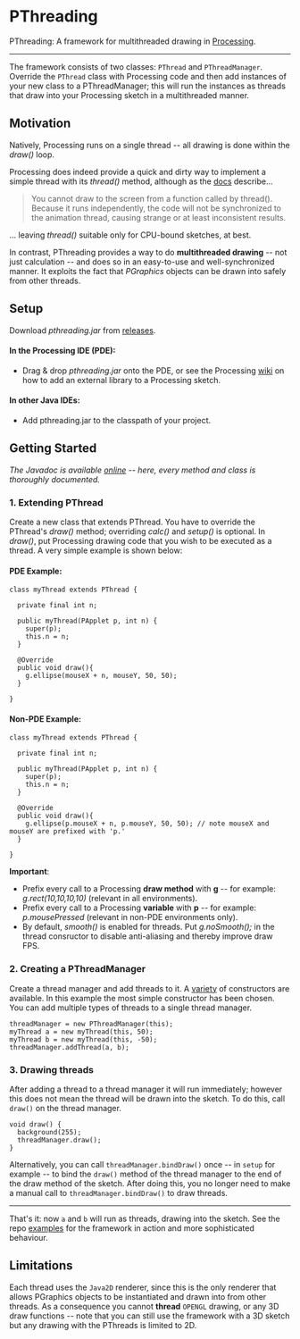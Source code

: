 # PThreading
PThreading: A framework for multithreaded drawing in [Processing](https://processing.org/).

---

The framework consists of two classes: `PThread` and `PThreadManager`. Override the `PThread` class with Processing code and then add instances of your new class to a PThreadManager; this will run the instances as threads that draw into your Processing sketch in a multithreaded manner.

## Motivation

Natively, Processing runs on a single thread -- all drawing is done within the *draw()* loop.

Processing does indeed provide a quick and dirty way to implement a simple thread with its *thread()* method, although as the [docs](https://processing.org/reference/thread_.html) describe...

> You cannot draw to the screen from a function called by thread(). Because it runs independently, the code will not be synchronized to the animation thread, causing strange or at least inconsistent results.

... leaving *thread()* suitable only for CPU-bound sketches, at best. 

In contrast, PThreading provides a way to do **multithreaded drawing** -- not just calculation -- and does so in an easy-to-use and well-synchronized manner. It exploits the fact that *PGraphics* objects can be drawn into safely from other threads.

## Setup

Download *pthreading.jar* from [releases](https://github.com/micycle1/PThreading/releases).

#### In the Processing IDE (PDE):

* Drag & drop *pthreading.jar* onto the PDE, or see the Processing [wiki](https://github.com/processing/processing/wiki/How-to-Install-a-Contributed-Library#non-processing-libraries) on how to add an external library to a Processing sketch.

#### In other Java IDEs:
* Add pthreading.jar to the classpath of your project.

## Getting Started

*The Javadoc is available [online](https://micycle1.github.io/PThreading/pthreading/package-summary.html) -- here, every method and class is thoroughly documented.*

### 1. Extending PThread

Create a new class that extends PThread. You have to override the PThread's *draw()* method; overriding *calc()* and *setup()* is optional. In *draw()*, put Processing drawing code that you wish to be executed as a thread. A very simple example is shown below:

#### PDE Example:

```
class myThread extends PThread { 
  
  private final int n;
  
  public myThread(PApplet p, int n) {
    super(p);
    this.n = n;
  }
  
  @Override
  public void draw(){
    g.ellipse(mouseX + n, mouseY, 50, 50);
  }
  
}
```

#### Non-PDE Example:

```
class myThread extends PThread { 
  
  private final int n;
  
  public myThread(PApplet p, int n) {
    super(p);
    this.n = n;
  }
  
  @Override
  public void draw(){
    g.ellipse(p.mouseX + n, p.mouseY, 50, 50); // note mouseX and mouseY are prefixed with 'p.'
  }
  
}
```

**Important**: 
* Prefix every call to a Processing **draw method** with **g** -- for example: *g.rect(10,10,10,10)* (relevant in all environments).
* Prefix every call to a Processing **variable** with **p** -- for example: *p.mousePressed* (relevant in non-PDE environments only).
* By default, *smooth()* is enabled for threads. Put *g.noSmooth();* in the thread consructor to disable anti-aliasing and thereby improve draw FPS.

### 2. Creating a PThreadManager
Create a thread manager and add threads to it. A [variety](micycle1.github.io/PThreading/pthreading/PThreadManager.html) of constructors are available. In this example the most simple constructor has been chosen. You can add multiple types of threads to a single thread manager.

```
threadManager = new PThreadManager(this);
myThread a = new myThread(this, 50);
myThread b = new myThread(this, -50);
threadManager.addThread(a, b);
```

### 3. Drawing threads
After adding a thread to a thread manager it will run immediately; however this does not mean the thread will be drawn into the sketch. To do this, call `draw()` on the thread manager.

```
void draw() {
  background(255);
  threadManager.draw();
}
```

Alternatively, you can call `threadManager.bindDraw()` once -- in `setup` for example -- to bind the `draw()` method of the thread manager to the end of the draw method of the sketch. After doing this, you no longer need to make a manual call to `threadManager.bindDraw()` to draw threads.

---

That's it: now `a` and `b` will run as threads, drawing into the sketch. See the repo [examples](https://github.com/micycle1/PThreading/tree/master/examples) for the framework in action and more sophisticated behaviour.

## Limitations
Each thread uses the `Java2D` renderer, since this is the only renderer that allows PGraphics objects to be instantiated and drawn into from other threads. As a consequence you cannot **thread** `OPENGL` drawing, or any 3D draw functions -- note that you can still use the framework with a 3D sketch but any drawing with the PThreads is limited to 2D.
